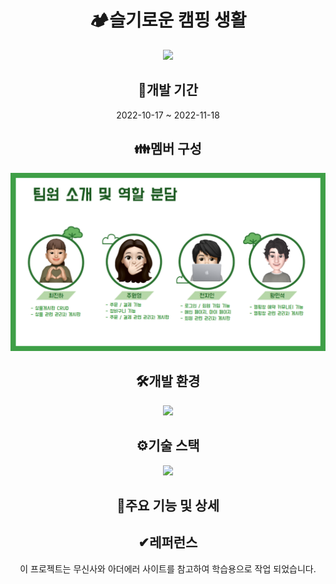 <h1 align="center">🏕️슬기로운 캠핑 생활</h1>
<p align="center">
  <img src="./readme_assets/메인에_들어갈_이미지_이름.png">
</p>



<h2 align="center">📅개발 기간</h2>
<p align="center">2022-10-17 ~ 2022-11-18</p>

<h2 align="center">👪멤버 구성</h2>
<p align="center">
  <img src="./readme_assets/team-member.PNG">
</p>
<h2 align="center">🛠️개발 환경</h2>
<p align="center">
  <img src="./readme_assets/개발 환경에_들어갈_이미지_이름.png">
</p>
<h2 align="center">⚙️기술 스택</h2>
<p align="center">
  <img src="./readme_assets/기술 스택에_들어갈_이미지_이름.png">
</p>
<h2 align="center">📱주요 기능 및 상세</h2>


<h2 align="center">✔︎레퍼런스</h2>
<p align="center">이 프로젝트는 무신사와 아더에러 사이트를 참고하여 학습용으로 작업 되었습니다.</p>
